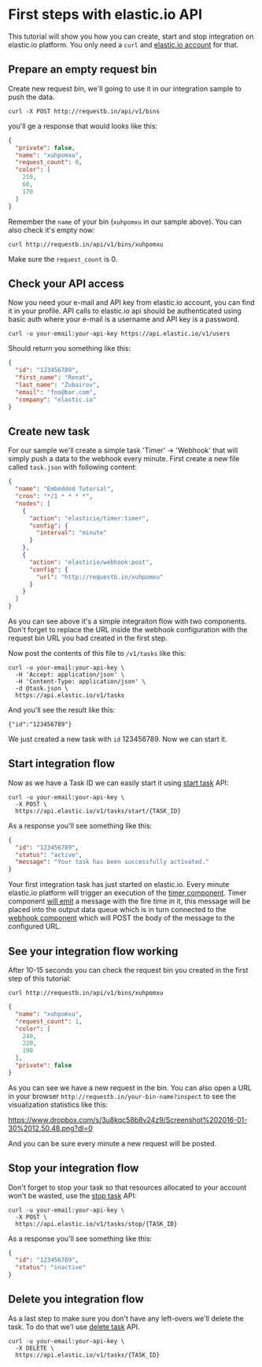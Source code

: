 # First steps with elastic.io API

This tutorial will show you how you can create, start and stop integration on elastic.io platform.
You only need a ``curl`` and [elastic.io account](http://www.elastic.io) for that. 

## Prepare an empty request bin

Create new request bin, we'll going to use it in our integration sample to push the data.

```
curl -X POST http://requestb.in/api/v1/bins
```

you'll ge a response that would looks like this:

```json
{
  "private": false,
  "name": "xuhpomxu",
  "request_count": 0,
  "color": [
    210,
    60,
    170
  ]
}
```

Remember the ``name`` of your bin (``xuhpomxu`` in our sample above). You can also check it's empty now:

```
curl http://requestb.in/api/v1/bins/xuhpomxu
```

Make sure the ``request_count`` is 0.

## Check your API access

Now you need your e-mail and API key from elastic.io account, you can find it in your profile. 
API calls to elastic.io api should be authenticated using basic auth where your e-mail is a username and API key
is a password.

```
curl -u your-email:your-api-key https://api.elastic.io/v1/users
```
Should return you something like this:

```json
{
  "id": "123456789",
  "first_name": "Renat",
  "last_name": "Zubairov",
  "email": "foo@bar.com",
  "company": "elastic.io"
}
```

## Create new task

For our sample we'll create a simple task 'Timer' -> 'Webhook' that will simply push a data to the webhook every minute. 
First create a new file called ``task.json`` with following content:

```json
{
  "name": "Embedded Tutorial",
  "cron": "*/1 * * * *",
  "nodes": [
    {
      "action": "elasticio/timer:timer",
      "config": {
        "interval": "minute"
      }
    },
    {
      "action": "elasticio/webhook:post",
      "config": {
        "url": "http://requestb.in/xuhpomxu"
      }
    }
  ]
}
```

As you can see above it's a simple integraiton flow with two components. Don't forget to replace the URL inside the webhook configuration with the request bin URL you had created in the first step.

Now post the contents of this file to ``/v1/tasks`` like this:

```
curl -u your-email:your-api-key \
  -H 'Accept: application/json' \
  -H 'Content-Type: application/json' \
  -d @task.json \
  https://api.elastic.io/v1/tasks
```

And you'll see the result like this:

```
{"id":"123456789"}
```

We just created a new task with ``id`` 123456789. Now we can start it.

## Start integration flow

Now as we have a Task ID we can easily start it using [start task](http://api.elastic.io/docs/#start-a-task) API:

```
curl -u your-email:your-api-key \
  -X POST \
  https://api.elastic.io/v1/tasks/start/{TASK_ID}
```

As a response you'll see something like this:

```json
{
  "id": "123456789",
  "status": "active",
  "message": "Your task has been successfully activated."
}
```

Your first integration task has just started on elastic.io. Every minute elastic.io platform will trigger an execution of the [timer component](https://github.com/elasticio/timer). Timer component [will emit](https://github.com/elasticio/timer/blob/master/timer.js#L27) a message with the fire time in it, this message will be placed into the output data queue which is in turn connected to the [webhook component](https://github.com/elasticio/webhook) which will POST the body of the message to the configured URL.

## See your integration flow working

After 10-15 seconds you can check the request bin you created in the first step of this tutorial:

```
curl http://requestb.in/api/v1/bins/xuhpomxu
```


```json
{
  "name": "xuhpomxu",
  "request_count": 1,
  "color": [
    240,
    220,
    190
  ],
  "private": false
}
```

As you can see we have a new request in the bin. You can also open a URL in your browser ``http://requestb.in/your-bin-name?inspect`` to see the visualization statistics like this:

https://www.dropbox.com/s/3u8kqc58b8v24z9/Screenshot%202016-01-30%2012.50.48.png?dl=0

And you can be sure every minute a new request will be posted.

## Stop your integration flow

Don't forget to stop your task so that resources allocated to your account won't be wasted, use the [stop task](http://api.elastic.io/docs/#stop-a-task) API:

```
curl -u your-email:your-api-key \
  -X POST \
  https://api.elastic.io/v1/tasks/stop/{TASK_ID}
```

As a response you'll see something like this:

```json
{
  "id": "123456789",
  "status": "inactive"
}
```
## Delete you integration flow

As a last step to make sure you don't have any left-overs we'll delete the task. To do that we'l use [delete task](https://api.elastic.io/docs/#delete-a-task) API.

```
curl -u your-email:your-api-key \
  -X DELETE \
  https://api.elastic.io/v1/tasks/{TASK_ID}
```

